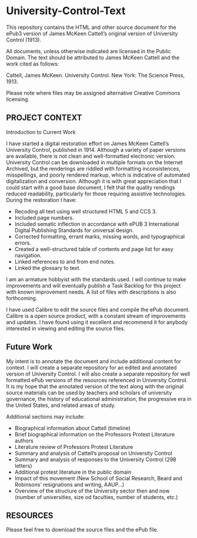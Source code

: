 # University-Control-Text
This repository contains the HTML and other source document for the ePub3 version of James McKeen Cattell’s original version of University Control (1913).

All documents, unless otherwise indicated are licensed in the Public Domain. The text should be attributed to James McKeen Cattell and the work cited as follows:

Cattell, James McKeen. University Control. New York: The Science Press, 1913.

Please note where files may be assigned alternative Creative Commons licensing.

## PROJECT CONTEXT

Introduction to Current Work

I have started a digital restoration effort on James McKeen Cattell’s University Control, published in 1914. Although a variety of paper versions are available, there is not clean and well-formatted electronic version. University Control can be downloaded in multiple formats on the Internet Archived, but the renderings are riddled with formatting inconsistences, misspellings, and poorly rendered markup, which is indicative of automated digitalization and conversion. Although it is with great appreciation that I could start with a good base document, I felt that the quality rendings reduced readability, particularly for those requiring assistive technologies.   During the restoration I have:

* Recoding all text using well structured HTML 5 and CCS 3.
* Included page numbers.
* Included sematic inflection in accordance with ePUB 3 International Digital Publishing Standards for universal design.
* Corrected formatting, errant marks, missing words, and typographical errors.
* Created a well-structured table of contents and page list for easy navigation.
* Linked references to and from end notes.
* Linked the glossary to text.

I am an armature hobbyist with the standards used. I will continue to make improvements and will eventually publish a Task Backlog for this project with known improvement needs. A list of files with descriptions is also forthcoming.

I have used Calibre to edit the source files and compile the ePub document.  Calibre is a open source product, with a constant stream of improvements and updates.  I have found using it excellent and recommend it for anybody interested in viewing and editing the source files.


## Future Work
My intent is to annotate the document and include additional content for context. I will create a separate repository for an edited and annotated version of University Control. I will also create a separate repository for well formatted ePub versions of the resources referenced in University Control.  It is my hope that the annotated version of the text along with the original source materials can be used by teachers and scholars of university governance, the history of educational administration, the progressive era in the United States, and related areas of study.

Additional sections may include:
* Biographical information about Cattell (timeline)
* Brief biographical information on the Professors Protest Literature authors
* Literature review of Professors Protest Literature
* Summary and analysis of Cattell’s proposal on University Control
* Summary and analysis of responses to the University Control (298 letters)
* Additional protest literature in the public domain
* Impact of this movement (New School of Social Research, Beard and Robinsons’ resignations and writing, AAUP…)
* Overview of the structure of the University sector then and now (number of universities, size od faculties, number of students, etc.)


## RESOURCES

Please feel free to download the source files and the ePub file. 


